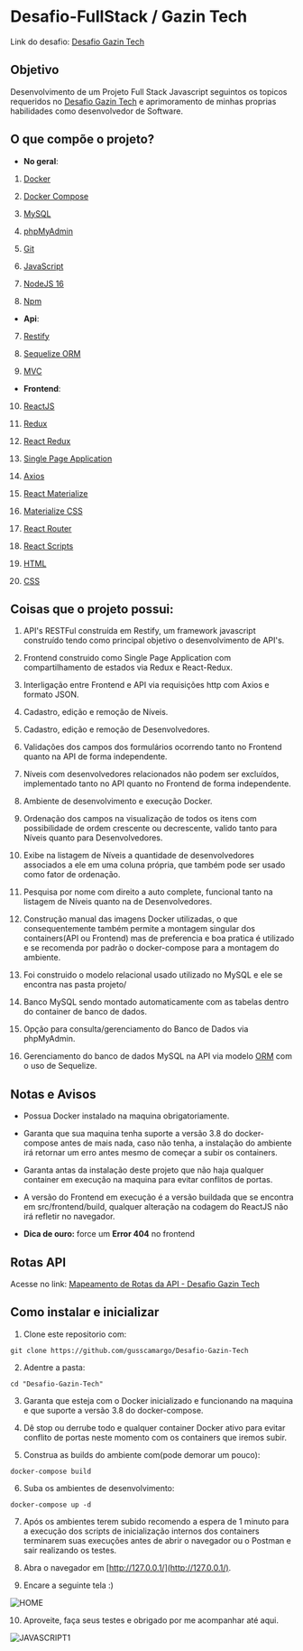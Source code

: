 
[Desafio Gazin Tech]:https://github.com/gazin-tech/Desafio-FullStack

  

# Desafio-FullStack / Gazin Tech

  

Link do desafio: [Desafio Gazin Tech]

  

## Objetivo

  

Desenvolvimento de um Projeto Full Stack Javascript seguintos os topicos requeridos no [Desafio Gazin Tech] e aprimoramento de minhas proprias habilidades como desenvolvedor de Software.

  
  

## O que compõe o projeto?

- **No geral**:

1. [Docker](https://www.docker.com/)

2. [Docker Compose](https://docs.docker.com/compose/)

3. [MySQL](https://www.mysql.com/)

4. [phpMyAdmin](https://www.phpmyadmin.net/)

5. [Git](https://git-scm.com/)
6. [JavaScript](https://developer.mozilla.org/pt-BR/docs/Web/JavaScript)

7. [NodeJS 16](https://nodejs.org/en/)

8. [Npm](https://www.npmjs.com/)

  

- **Api**:

  

7. [Restify](http://restify.com/)

8. [Sequelize ORM](https://sequelize.org/v6/)

9. [MVC](https://www.devmedia.com.br/introducao-ao-padrao-mvc/29308)

  

- **Frontend**:

10. [ReactJS](https://pt-br.reactjs.org/)

11. [Redux](https://redux.js.org/)

12. [React Redux](https://react-redux.js.org/)

13. [Single Page Application](https://www.devmedia.com.br/ja-ouviu-falar-em-single-page-applications/39009)

14. [Axios](https://www.npmjs.com/package/axios)

15. [React Materialize](http://react-materialize.github.io/react-materialize/?path=/story/react-materialize--welcome)

16. [Materialize CSS](https://materializecss.com/)

17. [React Router](https://reactrouter.com/docs/en/v6/getting-started/overview)

18. [React Scripts](https://create-react-app.dev/)
19. [HTML](https://developer.mozilla.org/pt-BR/docs/Web/HTML)
20. [CSS](https://developer.mozilla.org/pt-BR/docs/Web/CSS)

  

## Coisas que o projeto possui:

  

1. API's RESTFul construída em Restify, um framework javascript construído tendo como principal objetivo o desenvolvimento de API's.

2. Frontend construido como Single Page Application com compartilhamento de estados via Redux e React-Redux.

3. Interligação entre Frontend e API via requisições http com Axios e formato JSON.

4. Cadastro, edição e remoção de Níveis.

5. Cadastro, edição e remoção de Desenvolvedores.

6. Validações dos campos dos formulários ocorrendo tanto no Frontend quanto na API de forma independente.

7. Níveis com desenvolvedores relacionados não podem ser excluídos, implementado tanto no API quanto no Frontend de forma independente.

8. Ambiente de desenvolvimento e execução Docker.

9. Ordenação dos campos na visualização de todos os itens com possibilidade de ordem crescente ou decrescente, valido tanto para Níveis quanto para Desenvolvedores.

10. Exibe na listagem de Níveis a quantidade de desenvolvedores associados a ele em uma coluna própria, que também pode ser usado como fator de ordenação.

11. Pesquisa por nome com direito a auto complete, funcional tanto na listagem de Níveis quanto na de Desenvolvedores.

12. Construção manual das imagens Docker utilizadas, o que consequentemente também permite a montagem singular dos containers(API ou Frontend) mas de preferencia e boa pratica é utilizado e se recomenda por padrão o docker-compose para a montagem do ambiente.

13. Foi construido o modelo relacional usado utilizado no MySQL e ele se encontra nas pasta projeto/

14. Banco MySQL sendo montado automaticamente com as tabelas dentro do container de banco de dados.

15. Opção para consulta/gerenciamento do Banco de Dados via phpMyAdmin.

16. Gerenciamento do banco de dados MySQL na API via modelo [ORM](https://www.devmedia.com.br/tecnicas-de-mapeamento-objeto-relacional-revista-sql-magazine-40/6980) com o uso de Sequelize.

  

## Notas e Avisos

- Possua Docker instalado na maquina obrigatoriamente.

- Garanta que sua maquina tenha suporte a versão 3.8 do docker-compose antes de mais nada, caso não tenha, a instalação do ambiente irá retornar um erro antes mesmo de começar a subir os containers.

- Garanta antas da instalação deste projeto que não haja qualquer container em execução na maquina para evitar conflitos de portas.

- A versão do Frontend em execução é a versão buildada que se encontra em src/frontend/build, qualquer alteração na codagem do ReactJS não irá refletir no navegador.

- **Dica de ouro:** force um **Error 404** no frontend
  

## Rotas API

  

Acesse no link: [Mapeamento de Rotas da API - Desafio Gazin Tech](https://documenter.getpostman.com/view/2302068/UVRHj3g7)

  

## Como instalar e inicializar

  

1. Clone este repositorio com:

```git clone https://github.com/gusscamargo/Desafio-Gazin-Tech```

2. Adentre a pasta:

```cd "Desafio-Gazin-Tech"```

3. Garanta que esteja com o Docker inicializado e funcionando na maquina e que suporte a versão 3.8 do docker-compose.

4. Dê stop ou derrube todo e qualquer container Docker ativo para evitar conflito de portas neste momento com os containers que iremos subir.

5. Construa as builds do ambiente com(pode demorar um pouco):

```docker-compose build```

6. Suba os ambientes de desenvolvimento:

```docker-compose up -d```

7. Após os ambientes terem subido recomendo a espera de 1 minuto para a execução dos scripts de inicialização internos dos containers terminarem suas execuções antes de abrir o navegador ou o Postman e sair realizando os testes.

8. Abra o navegador em [http://127.0.0.1/](http://127.0.0.1/).

9. Encare a seguinte tela :)

![HOME](https://i.imgur.com/6rOqAB8.png)

10. Aproveite, faça seus testes e obrigado por me acompanhar até aqui.

  

![JAVASCRIPT1](https://www.freecodecamp.org/news/content/images/2019/07/this-is-javascript.jpeg)